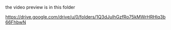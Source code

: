 the video preview is in this folder

https://drive.google.com/drive/u/0/folders/1Q3dJuIhGzfRo75kMWrHRHlq3b66FhbwN
